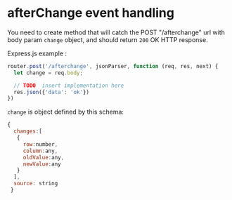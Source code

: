 # afterChange event handling 

You need to create method that will catch the POST "/afterchange" url with body param `change` object, and should return `200` OK HTTP response. 


Express.js example : 
```javascript
router.post('/afterchange', jsonParser, function (req, res, next) {
  let change = req.body;

  // TODO  insert implementation here
  res.json({'data': 'ok'})
})

```

`change` is object defined by this schema:

```javascript 
{
  changes:[
   { 
     row:number, 
     column:any, 
     oldValue:any, 
     newValue:any
   }
  ],
  source: string
 }
```
